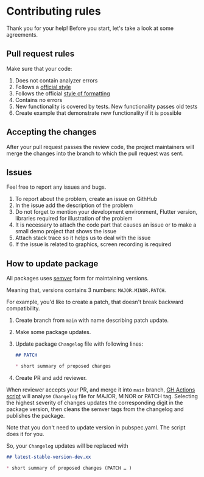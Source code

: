 # Contributing rules

Thank you for your help! Before you start, let's take a look at some agreements.

## Pull request rules

Make sure that your code:

1. Does not contain analyzer errors
2. Follows a [official style](https://dart.dev/guides/language/effective-dart/style)
3. Follows the official [style of formatting](https://flutter.dev/docs/development/tools/formatting)
4. Contains no errors
5. New functionality is covered by tests. New functionality passes old tests
6. Create example that demonstrate new functionality if it is possible

## Accepting the changes

After your pull request passes the review code, the project maintainers will merge the changes into the branch to which the pull request was sent.

## Issues

Feel free to report any issues and bugs.

1. To report about the problem, create an issue on GithHub
2. In the issue add the description of the problem
3. Do not forget to mention your development environment, Flutter version, libraries required for illustration of the problem
4. It is necessary to attach the code part that causes an issue or to make a small demo project that shows the issue
5. Attach stack trace so it helps us to deal with the issue
6. If the issue is related to graphics, screen recording is required

## How to update package

All packages uses [semver](https://semver.org/) form for maintaining versions.

Meaning that, versions contains 3 numbers: `MAJOR.MINOR.PATCH`.

For example, you'd like to create a patch, that doesn't break backward compatibility.

1. Create branch from `main` with name describing patch update.
2. Make some package updates.
3. Update package `Changelog` file with following lines:

    ``` markdown
    ## PATCH

    * short summary of proposed changes

    ```

4. Create PR and add reviewer.

When reviewer accepts your PR, and merge it into `main` branch, [GH Actions script](https://github.com/surfstudio/SurfGear/blob/main/.github/workflows/publish_to_pub.yaml) will analyse `Changelog` file for MAJOR, MINOR or PATCH tag. Selecting the highest severity of changes updates the corresponding digit in the package version, then cleans the semver tags from the changelog and publishes the package.

Note that you don't need to update version in pubspec.yaml. The script does it for you.

So, your `Changelog` updates will be replaced with

``` markdown
## latest-stable-version-dev.xx

* short summary of proposed changes (PATCH … )

```

